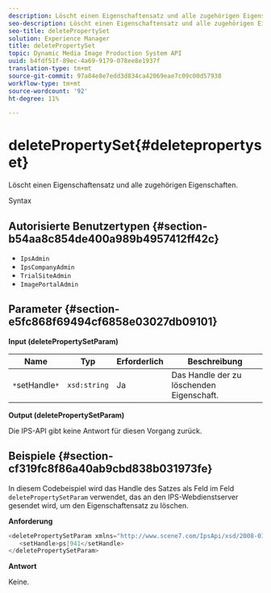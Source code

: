 ```yaml
---
description: Löscht einen Eigenschaftensatz und alle zugehörigen Eigenschaften.
seo-description: Löscht einen Eigenschaftensatz und alle zugehörigen Eigenschaften.
seo-title: deletePropertySet
solution: Experience Manager
title: deletePropertySet
topic: Dynamic Media Image Production System API
uuid: b4fdf51f-89ec-4a69-9179-078ee8e1937f
translation-type: tm+mt
source-git-commit: 97a84e8e7edd3d834ca42069eae7c09c00d57938
workflow-type: tm+mt
source-wordcount: '92'
ht-degree: 11%

---
```



# deletePropertySet{#deletepropertyset}

Löscht einen Eigenschaftensatz und alle zugehörigen Eigenschaften.

Syntax

## Autorisierte Benutzertypen {#section-b54aa8c854de400a989b4957412ff42c}

* `IpsAdmin`
* `IpsCompanyAdmin`
* `TrialSiteAdmin`
* `ImagePortalAdmin`

## Parameter {#section-e5fc868f69494cf6858e03027db09101}

**Input (deletePropertySetParam)**

| Name | Typ | Erforderlich | Beschreibung |
|---|---|---|---|
| `*`setHandle`*` | `xsd:string` | Ja | Das Handle der zu löschenden Eigenschaft. |

**Output (deletePropertySetParam)**

Die IPS-API gibt keine Antwort für diesen Vorgang zurück.

## Beispiele {#section-cf319fc8f86a40ab9cbd838b031973fe}

In diesem Codebeispiel wird das Handle des Satzes als Feld im Feld `deletePropertySetParam` verwendet, das an den IPS-Webdienstserver gesendet wird, um den Eigenschaftensatz zu löschen.

**Anforderung**

```java
<deletePropertySetParam xmlns="http://www.scene7.com/IpsApi/xsd/2008-01-15">
   <setHandle>ps|941</setHandle>
</deletePropertySetParam>
```

**Antwort**

Keine.
